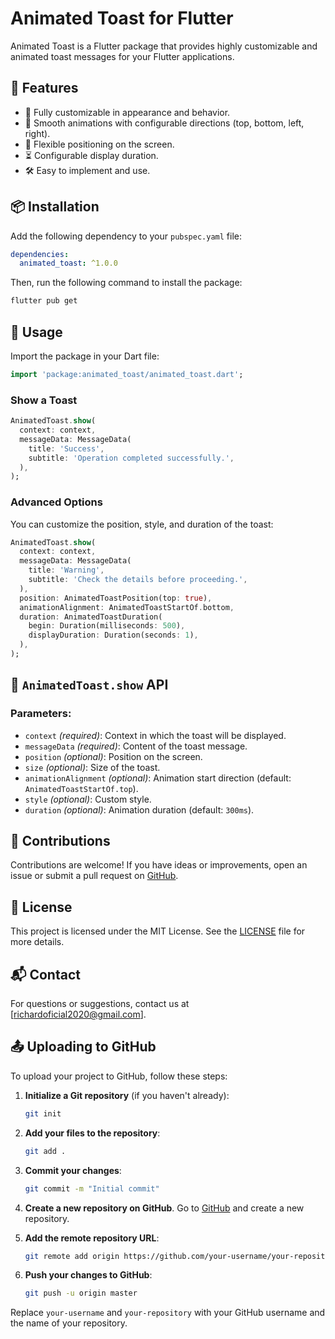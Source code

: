 # Animated Toast for Flutter

Animated Toast is a Flutter package that provides highly customizable and animated toast messages for your Flutter applications.

## 🚀 Features

- 🎨 Fully customizable in appearance and behavior.
- 🔄 Smooth animations with configurable directions (top, bottom, left, right).
- 📍 Flexible positioning on the screen.
- ⏳ Configurable display duration.
- 🛠️ Easy to implement and use.

## 📦 Installation

Add the following dependency to your `pubspec.yaml` file:

```yaml
dependencies:
  animated_toast: ^1.0.0
```

Then, run the following command to install the package:

```sh
flutter pub get
```

## 📝 Usage

Import the package in your Dart file:

```dart
import 'package:animated_toast/animated_toast.dart';
```

### Show a Toast

```dart
AnimatedToast.show(
  context: context,
  messageData: MessageData(
    title: 'Success',
    subtitle: 'Operation completed successfully.',
  ),
);
```

### Advanced Options

You can customize the position, style, and duration of the toast:

```dart
AnimatedToast.show(
  context: context,
  messageData: MessageData(
    title: 'Warning',
    subtitle: 'Check the details before proceeding.',
  ),
  position: AnimatedToastPosition(top: true),
  animationAlignment: AnimatedToastStartOf.bottom,
  duration: AnimatedToastDuration(
    begin: Duration(milliseconds: 500),
    displayDuration: Duration(seconds: 1),
  ),
);
```

## 📌 `AnimatedToast.show` API

### Parameters:

- `context` *(required)*: Context in which the toast will be displayed.
- `messageData` *(required)*: Content of the toast message.
- `position` *(optional)*: Position on the screen.
- `size` *(optional)*: Size of the toast.
- `animationAlignment` *(optional)*: Animation start direction (default: `AnimatedToastStartOf.top`).
- `style` *(optional)*: Custom style.
- `duration` *(optional)*: Animation duration (default: `300ms`).

## 🤝 Contributions

Contributions are welcome! If you have ideas or improvements, open an issue or submit a pull request on [GitHub](https://github.com/RichardM20/animated_toast).

## 📜 License

This project is licensed under the MIT License. See the [LICENSE](LICENSE) file for more details.

## 📬 Contact

For questions or suggestions, contact us at [[richardoficial2020@gmail.com](mailto\:richardoficial2020@gmail.com)].

## 📤 Uploading to GitHub

To upload your project to GitHub, follow these steps:

1. **Initialize a Git repository** (if you haven't already):

    ```sh
    git init
    ```

2. **Add your files to the repository**:

    ```sh
    git add .
    ```

3. **Commit your changes**:

    ```sh
    git commit -m "Initial commit"
    ```

4. **Create a new repository on GitHub**. Go to [GitHub](https://github.com) and create a new repository.

5. **Add the remote repository URL**:

    ```sh
    git remote add origin https://github.com/your-username/your-repository.git
    ```

6. **Push your changes to GitHub**:

    ```sh
    git push -u origin master
    ```

Replace `your-username` and `your-repository` with your GitHub username and the name of your repository.